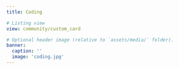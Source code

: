 ```yaml
---
title: Coding

# Listing view
view: community/custom_card

# Optional header image (relative to `assets/media/` folder).
banner:
  caption: ''
  image: 'coding.jpg'
---
```

